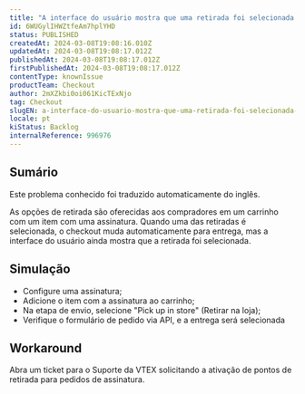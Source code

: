 ```yaml
---
title: "A interface do usuário mostra que uma retirada foi selecionada no carrinho com assinaturas, mas não foi na API"
id: 6WUGylIHWZtfeAm7hplYHD
status: PUBLISHED
createdAt: 2024-03-08T19:08:16.010Z
updatedAt: 2024-03-08T19:08:17.012Z
publishedAt: 2024-03-08T19:08:17.012Z
firstPublishedAt: 2024-03-08T19:08:17.012Z
contentType: knownIssue
productTeam: Checkout
author: 2mXZkbi0oi061KicTExNjo
tag: Checkout
slugEN: a-interface-do-usuario-mostra-que-uma-retirada-foi-selecionada-no-carrinho-com-assinaturas-mas-nao-foi-na-api
locale: pt
kiStatus: Backlog
internalReference: 996976
---
```


## Sumário

<div class="alert alert-info">
  <p>Este problema conhecido foi traduzido automaticamente do inglês.</p>
</div>


As opções de retirada são oferecidas aos compradores em um carrinho com um item com uma assinatura. Quando uma das retiradas é selecionada, o checkout muda automaticamente para entrega, mas a interface do usuário ainda mostra que a retirada foi selecionada.

## Simulação



- Configure uma assinatura;
- Adicione o item com a assinatura ao carrinho;
- Na etapa de envio, selecione "Pick up in store" (Retirar na loja);
- Verifique o formulário de pedido via API, e a entrega será selecionada

## Workaround


Abra um ticket para o Suporte da VTEX solicitando a ativação de pontos de retirada para pedidos de assinatura.




